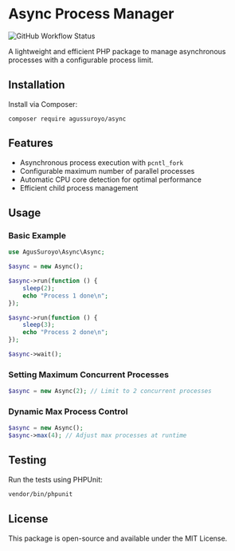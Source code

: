 # Async Process Manager

![GitHub Workflow Status](https://github.com/agussuroyo/async/actions/workflows/test.yml/badge.svg?branch=${GITHUB_REF_NAME})


A lightweight and efficient PHP package to manage asynchronous processes with a configurable process limit.

## Installation
Install via Composer:
```
composer require agussuroyo/async
```


## Features
- Asynchronous process execution with `pcntl_fork`
- Configurable maximum number of parallel processes
- Automatic CPU core detection for optimal performance
- Efficient child process management

## Usage

### Basic Example
```php
use AgusSuroyo\Async\Async;

$async = new Async();

$async->run(function () {
    sleep(2);
    echo "Process 1 done\n";
});

$async->run(function () {
    sleep(3);
    echo "Process 2 done\n";
});

$async->wait();
```

### Setting Maximum Concurrent Processes
```php
$async = new Async(2); // Limit to 2 concurrent processes
```

### Dynamic Max Process Control
```php
$async = new Async();
$async->max(4); // Adjust max processes at runtime
```

## Testing
Run the tests using PHPUnit:
```sh
vendor/bin/phpunit
```

## License
This package is open-source and available under the MIT License.

